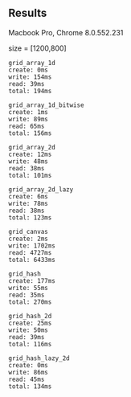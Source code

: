 ## Results

Macbook Pro, Chrome 8.0.552.231

size = [1200,800]

    grid_array_1d
    create: 0ms
    write: 154ms
    read: 39ms
    total: 194ms

    grid_array_1d_bitwise
    create: 1ms
    write: 89ms
    read: 65ms
    total: 156ms

    grid_array_2d
    create: 12ms
    write: 48ms
    read: 38ms
    total: 101ms

    grid_array_2d_lazy
    create: 6ms
    write: 78ms
    read: 38ms
    total: 123ms

    grid_canvas
    create: 2ms
    write: 1702ms
    read: 4727ms
    total: 6433ms

    grid_hash
    create: 177ms
    write: 55ms
    read: 35ms
    total: 270ms

    grid_hash_2d
    create: 25ms
    write: 50ms
    read: 39ms
    total: 116ms

    grid_hash_lazy_2d
    create: 0ms
    write: 86ms
    read: 45ms
    total: 134ms
